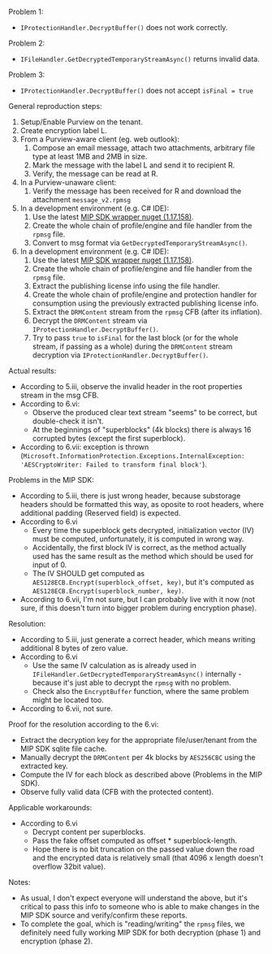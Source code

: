 Problem 1:

- `IProtectionHandler.DecryptBuffer()` does not work correctly.

Problem 2:

- `IFileHandler.GetDecryptedTemporaryStreamAsync()` returns invalid data.

Problem 3:

- `IProtectionHandler.DecryptBuffer()` does not accept `isFinal = true`

General reproduction steps:

1. Setup/Enable Purview on the tenant.
2. Create encryption label L.
3. From a Purview-aware client (eg. web outlook):
    1. Compose an email message, attach two attachments, arbitrary file type at least 1MB and 2MB in size.
    2. Mark the message with the label L and send it to recipient R.
    3. Verify, the message can be read at R.
4. In a Purview-unaware client:
    1. Verify the message has been received for R and download the attachment `message_v2.rpmsg`
5. In a development environment (e.g. C# IDE):
    1. Use the latest [MIP SDK wrapper nuget (1.17.158)][link-nuget].
    2. Create the whole chain of profile/engine and file handler from the `rpmsg` file.
    3. Convert to msg format via `GetDecryptedTemporaryStreamAsync()`.
6. In a development environment (e.g. C# IDE):
    1. Use the latest [MIP SDK wrapper nuget (1.17.158)][link-nuget].
    2. Create the whole chain of profile/engine and file handler from the `rpmsg` file.
    3. Extract the publishing license info using the file handler.
    4. Create the whole chain of profile/engine and protection handler for consumption using the previously extracted publishing license info.
    5. Extract the `DRMContent` stream from the `rpmsg` CFB (after its inflation).
    6. Decrypt the `DRMContent` stream via `IProtectionHandler.DecryptBuffer()`.
    7. Try to pass `true` to `isFinal` for the last block (or for the whole stream, if passing as a whole) during the `DRMContent` stream decryption via `IProtectionHandler.DecryptBuffer()`.

Actual results:

- According to 5.iii, observe the invalid header in the root properties stream in the msg CFB.
- According to 6.vi:
    - Observe the produced clear text stream "seems" to be correct, but double-check it isn't.
    - At the beginnings of "superblocks" (4k blocks) there is always 16 corrupted bytes (except the first superblock).
- According to 6.vii: exception is thrown (`Microsoft.InformationProtection.Exceptions.InternalException: 'AESCryptoWriter: Failed to transform final block'`).

Problems in the MIP SDK:

- According to 5.iii, there is just wrong header, because substorage headers should be formatted this way, as oposite to root headers, where additional padding (Reserved field) is expected.
- According to 6.vi
    - Every time the superblock gets decrypted, initialization vector (IV) must be computed, unfortunately, it is computed in wrong way.
    - Accidentally, the first block IV is correct, as the method actually used has the same result as the method which should be used for input of 0.
    - The IV SHOULD get computed as `AES128ECB.Encrypt(superblock_offset, key)`, but it's computed as `AES128ECB.Encrypt(superblock_number, key)`.
- According to 6.vii, I'm not sure, but I can probably live with it now (not sure, if this doesn't turn into bigger problem during encryption phase).

Resolution:

- According to 5.iii, just generate a correct header, which means writing additional 8 bytes of zero value.
- According to 6.vi
    - Use the same IV calculation as is already used in `IFileHandler.GetDecryptedTemporaryStreamAsync()` internally - because it's just able to decrypt the `rpmsg` with no problem.
    - Check also the `EncryptBuffer` function, where the same problem might be located too.
- According to 6.vii, not sure.

Proof for the resolution according to the 6.vi:

- Extract the decryption key for the appropriate file/user/tenant from the MIP SDK sqlite file cache.
- Manually decrypt the `DRMContent` per 4k blocks by `AES256CBC` using the extracted key.
- Compute the IV for each block as described above (Problems in the MIP SDK).
- Observe fully valid data (CFB with the protected content).

Applicable workarounds:

- According to 6.vi
    - Decrypt content per superblocks.
    - Pass the fake offset computed as offset * superblock-length.
    - Hope there is no bit truncation on the passed value down the road and the encrypted data is relatively small (that 4096 x length doesn't overflow 32bit value).

Notes:

- As usual, I don't expect everyone will understand the above, but it's critical to pass this info to someone who is able to make changes in the MIP SDK source and verify/confirm these reports.
- To complete the goal, which is "reading/writing" the `rpmsg` files, we definitely need fully working MIP SDK for both decryption (phase 1) and encryption (phase 2).

[link-nuget]: https://www.nuget.org/packages/Microsoft.InformationProtection.File/1.17.158
